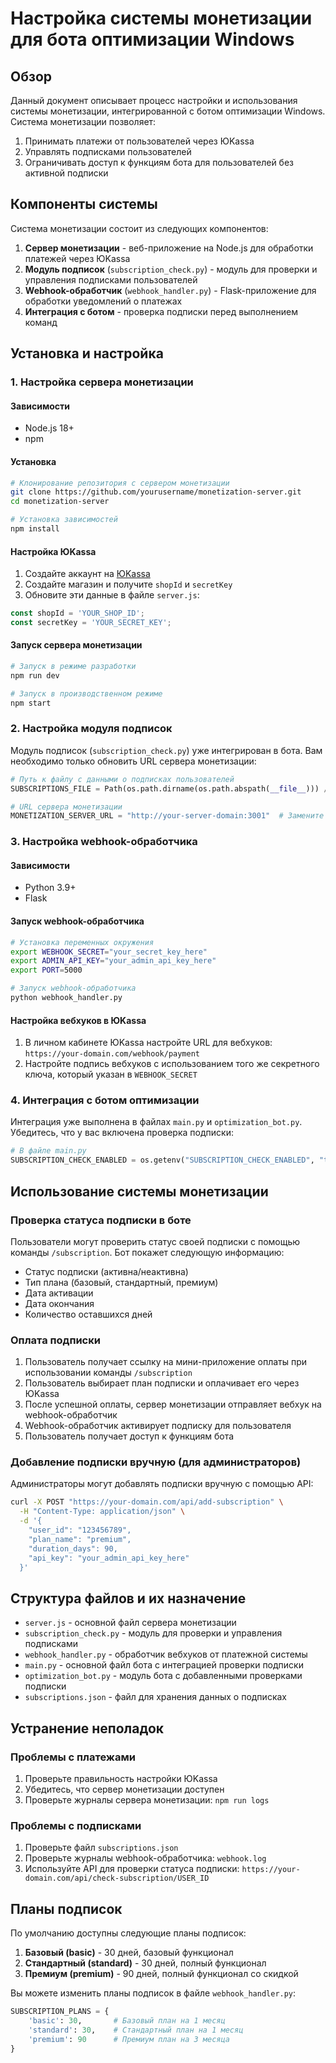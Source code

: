 # Настройка системы монетизации для бота оптимизации Windows

## Обзор

Данный документ описывает процесс настройки и использования системы монетизации, интегрированной с ботом оптимизации Windows. Система монетизации позволяет:

1. Принимать платежи от пользователей через ЮKassa
2. Управлять подписками пользователей
3. Ограничивать доступ к функциям бота для пользователей без активной подписки

## Компоненты системы

Система монетизации состоит из следующих компонентов:

1. **Сервер монетизации** - веб-приложение на Node.js для обработки платежей через ЮKassa
2. **Модуль подписок** (`subscription_check.py`) - модуль для проверки и управления подписками пользователей
3. **Webhook-обработчик** (`webhook_handler.py`) - Flask-приложение для обработки уведомлений о платежах
4. **Интеграция с ботом** - проверка подписки перед выполнением команд

## Установка и настройка

### 1. Настройка сервера монетизации

#### Зависимости
- Node.js 18+ 
- npm 

#### Установка
```bash
# Клонирование репозитория с сервером монетизации
git clone https://github.com/yourusername/monetization-server.git
cd monetization-server

# Установка зависимостей
npm install
```

#### Настройка ЮKassa
1. Создайте аккаунт на [ЮKassa](https://yookassa.ru/)
2. Создайте магазин и получите `shopId` и `secretKey`
3. Обновите эти данные в файле `server.js`:

```javascript
const shopId = 'YOUR_SHOP_ID';
const secretKey = 'YOUR_SECRET_KEY';
```

#### Запуск сервера монетизации
```bash
# Запуск в режиме разработки
npm run dev

# Запуск в производственном режиме
npm start
```

### 2. Настройка модуля подписок

Модуль подписок (`subscription_check.py`) уже интегрирован в бота. Вам необходимо только обновить URL сервера монетизации:

```python
# Путь к файлу с данными о подписках пользователей
SUBSCRIPTIONS_FILE = Path(os.path.dirname(os.path.abspath(__file__))) / "subscriptions.json"

# URL сервера монетизации
MONETIZATION_SERVER_URL = "http://your-server-domain:3001"  # Замените на фактический URL вашего сервера
```

### 3. Настройка webhook-обработчика

#### Зависимости
- Python 3.9+
- Flask

#### Запуск webhook-обработчика
```bash
# Установка переменных окружения
export WEBHOOK_SECRET="your_secret_key_here"
export ADMIN_API_KEY="your_admin_api_key_here"
export PORT=5000

# Запуск webhook-обработчика
python webhook_handler.py
```

#### Настройка вебхуков в ЮKassa
1. В личном кабинете ЮKassa настройте URL для вебхуков: `https://your-domain.com/webhook/payment`
2. Настройте подпись вебхуков с использованием того же секретного ключа, который указан в `WEBHOOK_SECRET`

### 4. Интеграция с ботом оптимизации

Интеграция уже выполнена в файлах `main.py` и `optimization_bot.py`. Убедитесь, что у вас включена проверка подписки:

```python
# В файле main.py
SUBSCRIPTION_CHECK_ENABLED = os.getenv("SUBSCRIPTION_CHECK_ENABLED", "true").lower() == "true"
```

## Использование системы монетизации

### Проверка статуса подписки в боте

Пользователи могут проверить статус своей подписки с помощью команды `/subscription`. Бот покажет следующую информацию:
- Статус подписки (активна/неактивна)
- Тип плана (базовый, стандартный, премиум)
- Дата активации
- Дата окончания
- Количество оставшихся дней

### Оплата подписки

1. Пользователь получает ссылку на мини-приложение оплаты при использовании команды `/subscription`
2. Пользователь выбирает план подписки и оплачивает его через ЮKassa
3. После успешной оплаты, сервер монетизации отправляет вебхук на webhook-обработчик
4. Webhook-обработчик активирует подписку для пользователя
5. Пользователь получает доступ к функциям бота

### Добавление подписки вручную (для администраторов)

Администраторы могут добавлять подписки вручную с помощью API:

```bash
curl -X POST "https://your-domain.com/api/add-subscription" \
  -H "Content-Type: application/json" \
  -d '{
    "user_id": "123456789",
    "plan_name": "premium",
    "duration_days": 90,
    "api_key": "your_admin_api_key_here"
  }'
```

## Структура файлов и их назначение

- `server.js` - основной файл сервера монетизации
- `subscription_check.py` - модуль для проверки и управления подписками
- `webhook_handler.py` - обработчик вебхуков от платежной системы
- `main.py` - основной файл бота с интеграцией проверки подписки
- `optimization_bot.py` - модуль бота с добавленными проверками подписки
- `subscriptions.json` - файл для хранения данных о подписках

## Устранение неполадок

### Проблемы с платежами
1. Проверьте правильность настройки ЮKassa
2. Убедитесь, что сервер монетизации доступен
3. Проверьте журналы сервера монетизации: `npm run logs`

### Проблемы с подписками
1. Проверьте файл `subscriptions.json`
2. Проверьте журналы webhook-обработчика: `webhook.log`
3. Используйте API для проверки статуса подписки: `https://your-domain.com/api/check-subscription/USER_ID`

## Планы подписок

По умолчанию доступны следующие планы подписок:

1. **Базовый (basic)** - 30 дней, базовый функционал
2. **Стандартный (standard)** - 30 дней, полный функционал
3. **Премиум (premium)** - 90 дней, полный функционал со скидкой

Вы можете изменить планы подписок в файле `webhook_handler.py`:

```python
SUBSCRIPTION_PLANS = {
    'basic': 30,       # Базовый план на 1 месяц
    'standard': 30,    # Стандартный план на 1 месяц
    'premium': 90      # Премиум план на 3 месяца
}
``` 